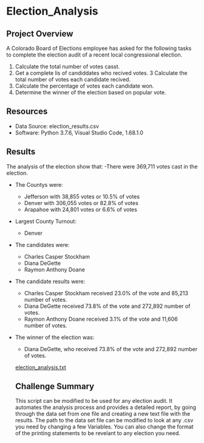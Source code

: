 # Election_Analysis

## Project Overview
A Colorado Board of Elections employee has asked for the following tasks to complete the election audit of a recent local congressional election. 

1. Calculate the total number of votes casst. 
2. Get a complete lis of candiddates who recived votes. 
3 Calculate the total number of votes each candidate recived. 
4. Calculate the percentage of votes each candidate won. 
5. Determine the winner of the election based on popular vote. 

## Resources 
- Data Source: election_results.csv
- Software: Python 3.7.6, Visual Studio Code, 1.68.1.0

## Results 
The analysis of the election show that:
-There were 369,711 votes cast in the election. 
- The Countys were:
  - Jefferson with 38,855 votes or 10.5% of votes
  - Denver with 306,055 votes or 82.8% of votes 
  - Arapahoe with 24,801 votes or 6.6% of votes
- Largest County Turnout:
  - Denver
- The candidates were:
  - Charles Casper Stockham
  - Diana DeGette
  - Raymon Anthony Doane
- The candidate results were: 
  - Charles Casper Stockham received 23.0% of the vote and 85,213 number of votes. 
  - Diana DeGette received 73.8% of the vote and 272,892 number of votes. 
  - Raymon Anthony Doane received 3.1% of the vote and 11,606 number of votes. 
- The winner of the election was:
  - Diana DeGette, who received 73.8% of the vote and 272,892 number of votes. 
  
  [election_analysis.txt](https://github.com/elliottdanielp/Election_Analysis/files/9001606/election_analysis.txt)
  
  ## Challenge Summary
  This script can be modified to be used for any election audit. It automates the analysis process and provides a detailed report, by going through the data set from     one file and creating a new text file with the results. The path to the data set file can be modified to look at any .csv you need by changing a few Variables. You     can also change the format of the printing statements to be revelant to any election you need.  
